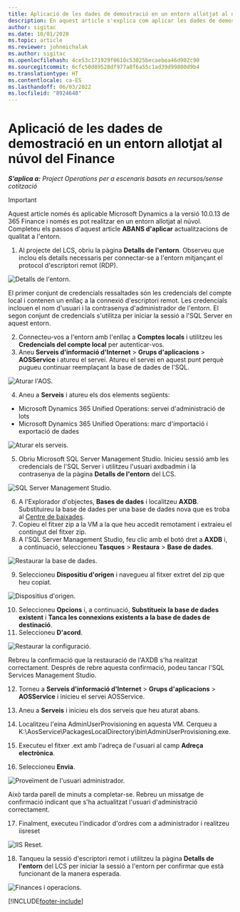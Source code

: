 ```yaml
---
title: Aplicació de les dades de demostració en un entorn allotjat al núvol del Finance
description: En aquest article s'explica com aplicar les dades de demostració de Project Operations a un entorn Dynamics 365 Finance allotjat al núvol.
author: sigitac
ms.date: 10/01/2020
ms.topic: article
ms.reviewer: johnmichalak
ms.author: sigitac
ms.openlocfilehash: 4ce53c171929f0610c53025becaebea46d902c90
ms.sourcegitcommit: 6cfc50d89528df977a8f6a55c1ad39d99800d9b4
ms.translationtype: HT
ms.contentlocale: ca-ES
ms.lasthandoff: 06/03/2022
ms.locfileid: "8924648"
---
```

# <a name="apply-demo-data-to-a-finance-cloud-hosted-environment"></a>Aplicació de les dades de demostració en un entorn allotjat al núvol del Finance

_**S'aplica a:** Project Operations per a escenaris basats en recursos/sense cotització_

> [!IMPORTANT]
> Aquest article només és aplicable Microsoft Dynamics a la versió 10.0.13 de 365 Finance i només es pot realitzar en un entorn allotjat al núvol. Completeu els passos d'aquest article **ABANS d'aplicar** actualitzacions de qualitat a l'entorn.

1. Al projecte del LCS, obriu la pàgina **Detalls de l'entorn**. Observeu que inclou els detalls necessaris per connectar-se a l'entorn mitjançant el protocol d'escriptori remot (RDP).

![Detalls de l'entorn.](./media/1EnvironmentDetails.png)

El primer conjunt de credencials ressaltades són les credencials del compte local i contenen un enllaç a la connexió d'escriptori remot. Les credencials inclouen el nom d'usuari i la contrasenya d'administrador de l'entorn. El segon conjunt de credencials s'utilitza per iniciar la sessió a l'SQL Server en aquest entorn.

2. Connecteu-vos a l'entorn amb l'enllaç a **Comptes locals** i utilitzeu les **Credencials del compte local** per autenticar-vos.
3. Aneu **Serveis d'informació d'Internet** > **Grups d'aplicacions** > **AOSService** i atureu el servei. Atureu el servei en aquest punt perquè pugueu continuar reemplaçant la base de dades de l'SQL.

![Aturar l'AOS.](./media/2StopAOS.png)

4. Aneu a **Serveis** i atureu els dos elements següents:

- Microsoft Dynamics 365 Unified Operations: servei d'administració de lots
- Microsoft Dynamics 365 Unified Operations: marc d'importació i exportació de dades

![Aturar els serveis.](./media/3StopServices.png)

5. Obriu Microsoft SQL Server Management Studio. Inicieu sessió amb les credencials de l'SQL Server i utilitzeu l'usuari axdbadmin i la contrasenya de la pàgina **Detalls de l'entorn** del LCS.

![SQL Server Management Studio.](./media/4SSMS.png)

6. A l'Explorador d'objectes, **Bases de dades** i localitzeu **AXDB**. Substituireu la base de dades per una base de dades nova que es troba al [Centre de baixades](https://download.microsoft.com/download/1/a/3/1a314bd2-b082-4a87-abdc-1ba26c92b63d/ProjOpsDemoDataFOGARelease.zip). 
7. Copieu el fitxer zip a la VM a la que heu accedit remotament i extraieu el contingut del fitxer zip.
8. A l'SQL Server Management Studio, feu clic amb el botó dret a **AXDB** i, a continuació, seleccioneu **Tasques** > **Restaura** > **Base de dades**.

![Restaurar la base de dades.](./media/5RestoreDatabase.png)

9. Seleccioneu **Dispositiu d'origen** i navegueu al fitxer extret del zip que heu copiat.

![Dispositius d'origen.](./media/6SourceDevice.png)

10. Seleccioneu **Opcions** i, a continuació, **Substitueix la base de dades existent** i **Tanca les connexions existents a la base de dades de destinació**. 
11. Seleccioneu **D'acord**.

![Restaurar la configuració.](./media/7RestoreSetting.png)

Rebreu la confirmació que la restauració de l'AXDB s'ha realitzat correctament. Després de rebre aquesta confirmació, podeu tancar l'SQL Services Management Studio.

12. Torneu a **Serveis d'informació d'Internet** > **Grups d'aplicacions** > **AOSService** i inicieu el servei AOSService.
13. Aneu a **Serveis** i inicieu els dos serveis que heu aturat abans.

14. Localitzeu l'eina AdminUserProvisioning en aquesta VM. Cerqueu a K:\AosService\PackagesLocalDirectory\bin\AdminUserProvisioning.exe.
15. Executeu el fitxer .ext amb l'adreça de l'usuari al camp **Adreça electrònica**. 
16. Seleccioneu **Envia**.

![Proveïment de l'usuari administrador.](./media/8AdminUserProvisioning.png)

Això tarda parell de minuts a completar-se. Rebreu un missatge de confirmació indicant que s'ha actualitzat l'usuari d'administració correctament.

17. Finalment, executeu l'indicador d'ordres com a administrador i realitzeu iisreset

![IIS Reset.](./media/9IISReset.png)

18. Tanqueu la sessió d'escriptori remot i utilitzeu la pàgina **Detalls de l'entorn** del LCS per iniciar la sessió a l'entorn per confirmar que està funcionant de la manera esperada.

![Finances i operacions.](./media/10FinanceAndOperations.png)


[!INCLUDE[footer-include](../includes/footer-banner.md)]
